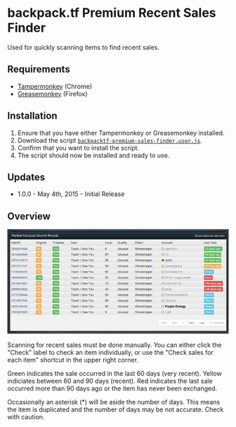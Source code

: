 # backpack.tf Premium Recent Sales Finder

Used for quickly scanning items to find recent sales.

## Requirements
* [Tampermonkey](https://chrome.google.com/webstore/detail/tampermonkey/dhdgffkkebhmkfjojejmpbldmpobfkfo?hl=en) (Chrome)
* [Greasemonkey](https://addons.mozilla.org/en-us/firefox/addon/greasemonkey/) (Firefox)

## Installation
1. Ensure that you have either Tampermonkey or Greasemonkey installed.
2. Download the script [`backpacktf-premium-sales-finder.user.js`](backpacktf-premium-sales-finder.user.js?raw=true).
3. Confirm that you want to install the script.
4. The script should now be installed and ready to use.

## Updates
* 1.0.0 - May 4th, 2015 - Initial Release

## Overview

![premium](/images/premium-showstopper-i-see-you.png?raw=true)

Scanning for recent sales must be done manually. You can either click the "Check" label to check an item individually, or use the "Check sales for each item" shortcut in the upper right corner.

Green indicates the sale occurred in the last 60 days (very recent). Yellow indiciates between 60 and 90 days (recent). Red indicates the last sale occurred more than 90 days ago or the item has never been exchanged.

Occasionally an asterisk (*) will be aside the number of days. This means the item is duplicated and the number of days may be not accurate. Check with caution.